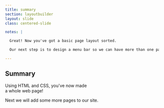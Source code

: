```yaml
---
title: summary
section: layoutbuilder
layout: slide
class: centered-slide

notes: |

  Great! Now you've got a basic page layout sorted.

  Our next step is to design a menu bar so we can have more than one page in our website.

---
```


## Summary

Using HTML and CSS, you've now made<br>
a whole web page!

Next we will add some more pages to our site.
